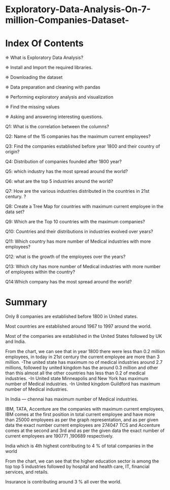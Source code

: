 # Exploratory-Data-Analysis-On-7-million-Companies-Dataset-


# Index Of Contents

❈ What is Exploratory Data Analysis?

❈ Install and Import the required libraries.


❈ Downloading the dataset

❈ Data preparation and cleaning with pandas


❈ Performing exploratory analysis and visualization

❈ Find the missing values

❈ Asking and answering interesting questions.

 Q1: What is the correlation between the columns?
 
 Q2: Name of the 15 companies has the maximum current employees?
 
 Q3: Find the companies established before year 1800 and their country of origin?
 
 Q4: Distribution of companies founded after 1800 year?
 
 Q5: which industry has the most spread around the world?
 
 Q6: what are the top 5 industries around the world?
 
 Q7: How are the various industries distributed in the countries in 21st century. ?
 
 Q8: Create a Tree Map for countries with maximum current employee in the data set?
 
 Q9: Which are the Top 10 countries with the maximum companies?
 
 Q10: Countries and their distributions in industries evolved over years?
 
 Q11: Which country has more number of Medical industries with more employees?
 
 Q12: what is the growth of the employees over the years?
 
 Q13: Which city has more number of Medical industries with more number of employees within the country?
 
 Q14:Which company has the most spread around the world?

# Summary
Only 8 companies are established before 1800 in United states.

Most countries are established around 1967 to 1997 around the world.

Most of the companies are established in the United States followed by UK and India.

From the chart, we can see that in year 1800 there were less than 0.2 million employees, in today in 21st century the current employee are more than 3 million. -The united state has maximum no of medical industries around 2.7 millions, followed by united kingdom has the around 0.3 million and other than this almost all the other countries has less than 0.2 of medical industries. -In United state Minneapolis and New York has maximum number of Medical industries. -In United kingdom Guildford has maximum number of Medical industries.

In India — chennai has maximum number of Medical industries.

IBM, TATA, Accenture are the companies with maximum current employees, IBM comes at the first position in total current employee and have more than 25000 employees as per the graph representation, and as per given data the exact number current employees are 274047 TCS and Accenture comes at the second and 3rd and as per the given data the exact number of current employees are 190771 ,190689 respectively.

India which is 4th highest contributing to 4 % of total companies in the world

From the chart, we can see that the higher education sector is among the top top 5 industries followed by hospital and health care, IT, financial services, and retails.

Insurance is contributing around 3 % all over the world.
